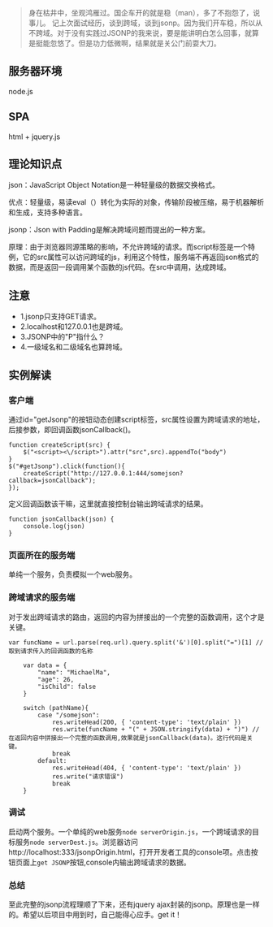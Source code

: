 > 身在枯井中，坐观鸿雁过。国企车开的就是稳（man），多了不抱怨了，说事儿。
> 记上次面试经历，谈到跨域，谈到jsonp。因为我们开车稳，所以从不跨域。对于没有实践过JSONP的我来说，要是能讲明白怎么回事，就算是挺能忽悠了。但是功力低微啊，结果就是关公门前耍大刀。

## 服务器环境

node.js

## SPA

html + jquery.js

## 理论知识点

json：JavaScript Object Notation是一种轻量级的数据交换格式。

优点：轻量级，易读eval（）转化为实际的对象，传输阶段被压缩，易于机器解析和生成，支持多种语言。

jsonp：Json with Padding是解决跨域问题而提出的一种方案。

原理：由于浏览器同源策略的影响，不允许跨域的请求。而script标签是一个特例，它的src属性可以访问跨域的js，利用这个特性，服务端不再返回json格式的数据，而是返回一段调用某个函数的js代码。在src中调用，达成跨域。

## 注意
- 1.jsonp只支持GET请求。
- 2.localhost和127.0.0.1也是跨域。
- 3.JSONP中的"P"指什么？
- 4.一级域名和二级域名也算跨域。

## 实例解读

### 客户端
通过id="getJsonp"的按钮动态创建script标签，src属性设置为跨域请求的地址，后接参数，即回调函数jsonCallback()。
```
function createScript(src) {
    $("<script><\/script>").attr("src",src).appendTo("body")
}
$("#getJsonp").click(function(){
    createScript("http://127.0.0.1:444/somejson?callback=jsonCallback");
});
```
定义回调函数该干嘛，这里就直接控制台输出跨域请求的结果。
```
function jsonCallback(json) {
    console.log(json)
}
```
### 页面所在的服务端
单纯一个服务，负责模拟一个web服务。

### 跨域请求的服务端
对于发出跨域请求的路由，返回的内容为拼接出的一个完整的函数调用，这个才是关键。
```
var funcName = url.parse(req.url).query.split('&')[0].split("=")[1] // 取到请求传入的回调函数的名称
	
	var data = {
		"name": "MichaelMa",
		"age": 26,
		"isChild": false
	}

	switch (pathName){
		case "/somejson":
			res.writeHead(200, { 'content-type': 'text/plain' })
			res.write(funcName + "(" + JSON.stringify(data) + ")") // 在返回内容中拼接出一个完整的函数调用,效果就是jsonCallback(data)。这行代码是关键。
			break
		default:
			res.writeHead(404, { 'content-type': 'text/plain' })
			res.write("请求错误")
			break
	}
```

### 调试
启动两个服务。一个单纯的web服务`node serverOrigin.js`，一个跨域请求的目标服务`node serverDest.js`。浏览器访问http://localhost:333/jsonpOrigin.html，打开开发者工具的console项。点击按钮页面上`get JSONP`按钮,console内输出跨域请求的数据。

### 总结
至此完整的jsonp流程理顺了下来，还有jquery ajax封装的jsonp。原理也是一样的。希望以后项目中用到时，自己能得心应手。get it！
